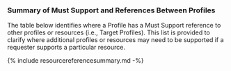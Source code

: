 ### Summary of Must Support and References Between Profiles
The table below identifies where a Profile has a Must Support reference to other profiles or resources (i.e., Target Profiles). This list is provided to clarify where additional profiles or resources may need to be supported if a requester supports a particular resource.

{% include resourcereferencesummary.md -%}